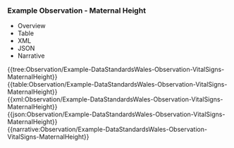 <div class="warning"><span class="ClinicalWarn"></span></div>

### Example Observation - Maternal Height

<div class="tab-wrap">
  <ul class="tab-head">
    <li class="tablink" onclick="openCity(this,'tabtree')" data-target="tabtree">
      Overview
    </li>
    <li class="tablink" onclick="openCity(this,'tabtable')" data-target="tabtable">
      Table
    </li>
    <li class="tablink tab-active" onclick="openCity(this,'tabxml')" data-target="tabxml">
      XML
    </li>    
    <li class="tablink" onclick="openCity(this,'tabjson')" data-target="tabjson">
      JSON
    </li>    
    <li class="tablink" onclick="openCity(this,'tabnarrative')" data-target="tabnarrative">
      Narrative
    </li>
  </ul>
  <div class="tab-main">
    <div id="tabtree" class="tabcontent">
      {{tree:Observation/Example-DataStandardsWales-Observation-VitalSigns-MaternalHeight}}
    </div>
    <div id="tabtable" class="tabcontent">
      {{table:Observation/Example-DataStandardsWales-Observation-VitalSigns-MaternalHeight}}
    </div>       
    <div id="tabxml" class="tabcontent active">      
      {{xml:Observation/Example-DataStandardsWales-Observation-VitalSigns-MaternalHeight}}
    </div>
    <div id="tabjson" class="tabcontent">
      {{json:Observation/Example-DataStandardsWales-Observation-VitalSigns-MaternalHeight}}
    </div>       
    <div id="tabnarrative" class="tabcontent">
      {{narrative:Observation/Example-DataStandardsWales-Observation-VitalSigns-MaternalHeight}}
    </div>  
  </div>
</div>